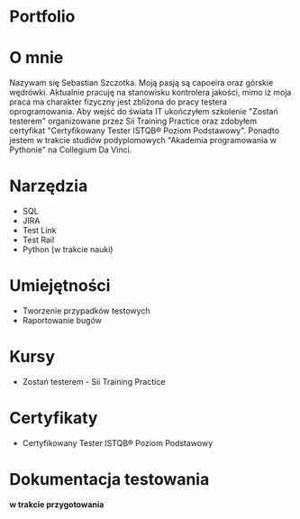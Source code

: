 # Portfolio

# O mnie

Nazywam się Sebastian Szczotka. Moją pasją są capoeira oraz górskie wędrówki. Aktualnie pracuję na stanowisku kontrolera jakości, mimo iż moja praca ma charakter fizyczny jest zbliżona do pracy testera oprogramowania. Aby wejść do świata IT ukończyłem szkolenie "Zostań testerem" organizowane przez Sii Training Practice oraz zdobyłem certyfikat "Certyfikowany Tester ISTQB® Poziom Podstawowy". Ponadto jestem w trakcie studiów podyplomowych "Akademia programowania w Pythonie" na Collegium Da Vinci.

# Narzędzia

* SQL
* JIRA
* Test Link
* Test Rail
* Python (w trakcie nauki)

# Umiejętności

* Tworzenie przypadków testowych
* Raportowanie bugów

# Kursy

* Zostań testerem - Sii Training Practice

# Certyfikaty

* Certyfikowany Tester ISTQB® Poziom Podstawowy

# Dokumentacja testowania
**w trakcie przygotowania**
